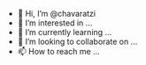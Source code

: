 - 👋 Hi, I’m @chavaratzi
- 👀 I’m interested in ...
- 🌱 I’m currently learning ...
- 💞️ I’m looking to collaborate on ...
- 📫 How to reach me ...

<!---
chavaratzi/chavaratzi is a ✨ special ✨ repository because its `README.md` (this file) appears on your GitHub profile.
You can click the Preview link to take a look at your changes.
--->
